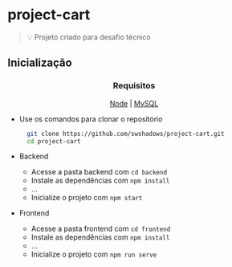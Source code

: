 # project-cart

> 💡 Projeto criado para desafio técnico

## Inicialização

<div align=center>

### Requisitos

[Node](https://nodejs.org/en/) | [MySQL](https://www.mysql.com)

</div>

- Use os comandos para clonar o repositório

  ```bash
    git clone https://github.com/swshadows/project-cart.git
    cd project-cart
  ```

- Backend
  - Acesse a pasta backend com `cd backend`
  - Instale as dependências com `npm install`
  - ...
  - Inicialize o projeto com `npm start`
- Frontend
  - Acesse a pasta frontend com `cd frontend`
  - Instale as dependências com `npm install`
  - ...
  - Inicialize o projeto com `npm run serve`
